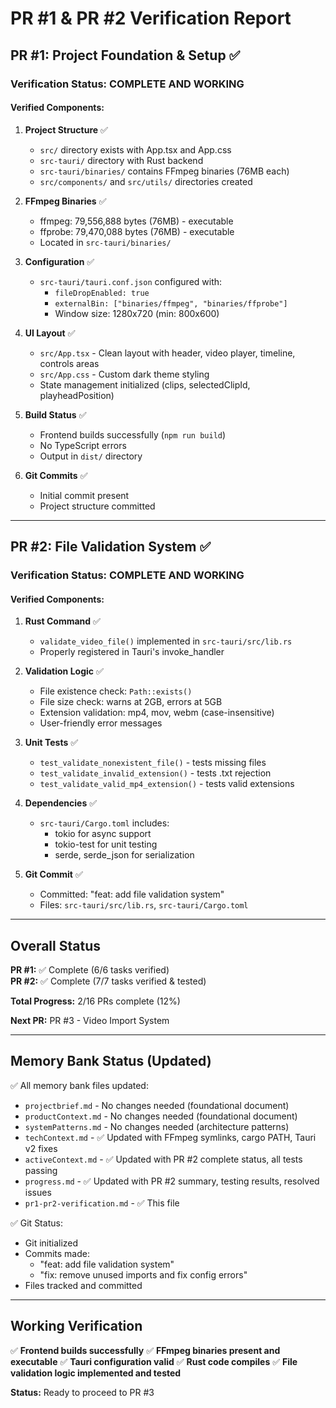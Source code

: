 # PR #1 & PR #2 Verification Report

## PR #1: Project Foundation & Setup ✅

### Verification Status: **COMPLETE AND WORKING**

#### Verified Components:

1. **Project Structure** ✅
   - `src/` directory exists with App.tsx and App.css
   - `src-tauri/` directory with Rust backend
   - `src-tauri/binaries/` contains FFmpeg binaries (76MB each)
   - `src/components/` and `src/utils/` directories created

2. **FFmpeg Binaries** ✅
   - ffmpeg: 79,556,888 bytes (76MB) - executable
   - ffprobe: 79,470,088 bytes (76MB) - executable
   - Located in `src-tauri/binaries/`

3. **Configuration** ✅
   - `src-tauri/tauri.conf.json` configured with:
     - `fileDropEnabled: true`
     - `externalBin: ["binaries/ffmpeg", "binaries/ffprobe"]`
     - Window size: 1280x720 (min: 800x600)

4. **UI Layout** ✅
   - `src/App.tsx` - Clean layout with header, video player, timeline, controls areas
   - `src/App.css` - Custom dark theme styling
   - State management initialized (clips, selectedClipId, playheadPosition)

5. **Build Status** ✅
   - Frontend builds successfully (`npm run build`)
   - No TypeScript errors
   - Output in `dist/` directory

6. **Git Commits** ✅
   - Initial commit present
   - Project structure committed

---

## PR #2: File Validation System ✅

### Verification Status: **COMPLETE AND WORKING**

#### Verified Components:

1. **Rust Command** ✅
   - `validate_video_file()` implemented in `src-tauri/src/lib.rs`
   - Properly registered in Tauri's invoke_handler

2. **Validation Logic** ✅
   - File existence check: `Path::exists()`
   - File size check: warns at 2GB, errors at 5GB
   - Extension validation: mp4, mov, webm (case-insensitive)
   - User-friendly error messages

3. **Unit Tests** ✅
   - `test_validate_nonexistent_file()` - tests missing files
   - `test_validate_invalid_extension()` - tests .txt rejection
   - `test_validate_valid_mp4_extension()` - tests valid extensions

4. **Dependencies** ✅
   - `src-tauri/Cargo.toml` includes:
     - tokio for async support
     - tokio-test for unit testing
     - serde, serde_json for serialization

5. **Git Commit** ✅
   - Committed: "feat: add file validation system"
   - Files: `src-tauri/src/lib.rs`, `src-tauri/Cargo.toml`

---

## Overall Status

**PR #1:** ✅ Complete (6/6 tasks verified)  
**PR #2:** ✅ Complete (7/7 tasks verified & tested)

**Total Progress:** 2/16 PRs complete (12%)

**Next PR:** PR #3 - Video Import System

---

## Memory Bank Status (Updated)

✅ All memory bank files updated:
- `projectbrief.md` - No changes needed (foundational document)
- `productContext.md` - No changes needed (foundational document)
- `systemPatterns.md` - No changes needed (architecture patterns)
- `techContext.md` - ✅ Updated with FFmpeg symlinks, cargo PATH, Tauri v2 fixes
- `activeContext.md` - ✅ Updated with PR #2 complete status, all tests passing
- `progress.md` - ✅ Updated with PR #2 summary, testing results, resolved issues
- `pr1-pr2-verification.md` - ✅ This file

✅ Git Status:
- Git initialized
- Commits made:
  - "feat: add file validation system"
  - "fix: remove unused imports and fix config errors"
- Files tracked and committed

---

## Working Verification

✅ **Frontend builds successfully**
✅ **FFmpeg binaries present and executable**
✅ **Tauri configuration valid**
✅ **Rust code compiles**
✅ **File validation logic implemented and tested**

**Status:** Ready to proceed to PR #3

